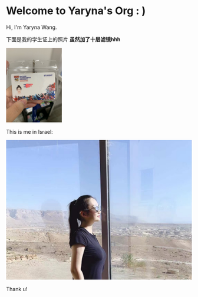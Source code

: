 # Welcome to Yaryna's Org : )

Hi, I'm Yaryna Wang.

下面是我的学生证上的照片 **虽然加了十层滤镜hhh**

<img src="assets/student-card.jpg" alt="student-card" width="30%" />

This is me in Israel:

![Israel](assets/Isreal.jpg)

Thank u!